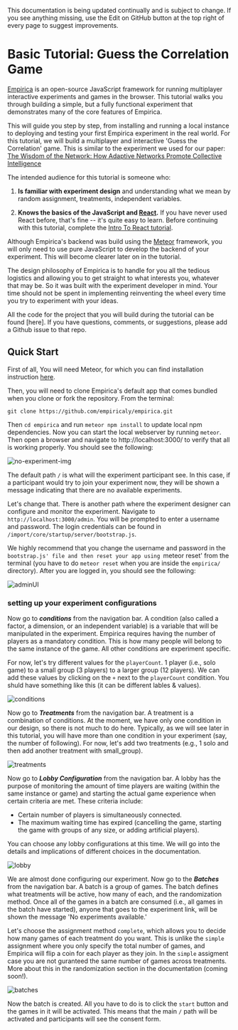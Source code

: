 This documentation is being updated continually and is subject to change. If you see anything missing, use the Edit on GitHub button at the top right of every page to suggest improvements.


# Basic Tutorial: Guess the Correlation Game
[Empirica](https://empirica.ly/) is an open-source JavaScript framework for running multiplayer interactive experiments and games in the browser. This tutorial walks you through building a simple, but a fully functional experiment that demonstrates many of the core features of Empirica. 

This will guide you step by step, from installing and running a local instance to deploying and testing your first Empirica experiment in the real world. For this tutorial, we will build a multiplayer and interactive 'Guess the Correlation' game. This is similar to the experiment we used for our paper: [The Wisdom of the Network: How Adaptive Networks Promote Collective Intelligence][1]
 
 [1]: https://arxiv.org/abs/1805.04766

The intended audience for this tutorial is someone who:

1. **Is familiar with experiment design** and understanding what we mean by random assignment, treatments, independent variables.

2. **Knows the basics of the JavaScript and [React](https://reactjs.org/).** If you have never used React before, that's fine -- it's quite easy to learn. Before continuing with this tutorial, complete the [Intro To React tutorial](https://reactjs.org/tutorial/tutorial.html).

Although Empirica's backend was build using the [Meteor](https://www.meteor.com/) framework, you will only need to use pure JavaScript to develop the backend of your experiment. This will become clearer later on in the tutorial.

The design philosophy of Empirica is to handle for you all the tedious logistics and allowing you to get straight to what interests you, whatever that may be. So it was built with the experiment developer in mind. Your time should not be spent in implementing reinventing the wheel every time you try to experiment with your ideas.


All the code for the project that you will build during the tutorial can be found [here]. If you have questions, comments, or suggestions, please add a Github issue to that repo.

## Quick Start 

First of all, You will need Meteor, for which you can find installation instruction [here](https://meteor.com/install).

Then, you will need to clone Empirica's default app that comes bundled when you clone or fork the repository. From the terminal:
```
git clone https://github.com/empiricaly/empirica.git
```
Then `cd empirica` and run `meteor npm install` to update local npm dependencies. Now you can start the
local webserver by running `meteor`. Then open a browser and navigate to http://localhost:3000/ to verify that all is working properly. You should see the following:

![no-experiment-img][no-experiment-img]

[no-experiment-img]: ./img/noExperiments.png

The default path `/` is what will the experiment participant see. In this case, if a participant would try to join your experiment now, they will be shown a message indicating that there are no available experiments.

Let's change that. There is another path where the experiment designer can configure and monitor the experiment. Navigate to `http://localhost:3000/admin`. You will be prompted to enter a username and password. The login credentials can be found in `/import/core/startup/server/bootstrap.js`.

We highly recommend that you change the username and password in the `bootstrap.js' file and then reset your app using `meteor reset' from the terminal (you have to do `meteor reset` when you are inside the `empirica/` directory). After you are logged in, you should see the following:

![adminUI][no-adminUI-img]

[no-adminUI-img]: ./img/adminUI.png


### setting up your experiment configurations
Now go to ***conditions*** from the navigation bar. A condition (also called a factor, a dimension, or an independent variable) is a variable that will be manipulated in the experiment. Empirica requires having the number of players as a mandatory condition. This is how many people will belong to the same instance of the game. All other conditions are experiment specific. 

For now, let's try different values for the `playerCount`.  1 player (i.e., solo game) to a small group (3 players) to a larger group (12 players). We can add these values by clicking on the `+` next to the `playerCount` condition. You shuld have something like this (it can be different lables & values).

![conditions][conditions-img]

[conditions-img]: ./img/conditions.png


Now go to ***Treatments*** from the navigation bar. A treatment is a combination of conditions. At the moment, we have only one condition in our design, so there is not much to do here. Typically, as we will see later in this tutorial, you will have more than one condition in your experiment (say, the number of following). For now, let's add two treatments (e.g., 1 solo and then add another treatment with small_group). 

![treatments][treatments-img]

[treatments-img]: ./img/treatments.png


Now go to ***Lobby Configuration*** from the navigation bar. A lobby has the purpose of monitoring the amount of time players are waiting (within the same instance or game) and starting the actual game experience when certain criteria are met. These criteria include:
- Certain number of players is simultaneously connected.
- The maximum waiting time has expired (cancelling the game, starting the game with groups of any size, or adding artificial players).

You can choose any lobby configurations at this time. We will go into the details and implications of different choices in the documentation.

![lobby][lobby-img]

[lobby-img]: ./img/lobby.png

We are almost done configuring our experiment. Now go to the ***Batches*** from the navigation bar. A batch is a group of games. The batch defines what treatments will be active, how many of each, and the randomization method. Once all of the games in a batch are consumed (i.e., all games in the batch have started), anyone that goes to the experiment link, will be shown the message 'No experiments available.'

Let's choose the assignment method `complete`, which allows you to decide how many games of each treatment do you want. This is unlike the `simple` assignment where you only specify the total number of games, and Empirica will flip a coin for each player as they join. In the `simple` assigment case you are not guranteed the same number of games across treatments. More about this in the randomization section in the documentation (coming soon!).

![batches][batches-img]

[batches-img]: ./img/batches.png


Now the batch is created. All you have to do is to click the `start` button and the games in it will be activated. This means that the main `/` path will be activated and participants will see the consent form.


